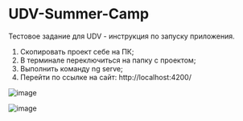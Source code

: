 # UDV-Summer-Camp
Тестовое задание для UDV - инструкция по запуску приложения.

1) Скопировать проект себе на ПК;
2) В терминале переключиться на папку с проектом;
3) Выполнить команду ng serve;
4) Перейти по ссылке на сайт: http://localhost:4200/

![image](https://github.com/user-attachments/assets/c9fa84fc-edfc-474b-a1e8-307694123128)

![image](https://github.com/user-attachments/assets/34413582-6627-4873-93af-57d661373319)
